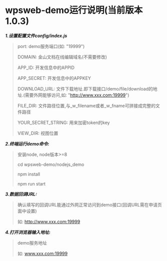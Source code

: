 
# wpsweb-demo运行说明(当前版本1.0.3)
***1.设置配置文件config/index.js***
>	port:     demo服务端口(如: "19999")
>
>	DOMAIN:   金山文档在线编辑域名(不需要修改)
>
>	APP_ID:    开发信息中的APPID
>	
>	APP_SECRET:   开发信息中的APPKEY
>	
>	DOWNLOAD_URL: 文件下载地址.即下载接口/demo/file/download的地址.(需要外网能够访问,如: "http://www.xxx.com:19999")
>	
>	FILE_DIR: 文件路径位置,与_w_filename或者_w_fname可拼接成完整的文件路径
>   
>   YOUR_SECRET_STRING: 用来加密token的key
>   
>   VIEW_DIR: 视图位置

***2.终端运行demo命令:***
>   安装node, node版本>=8
>
>	cd wpsweb-demo/nodejs_demo
>
>	npm install
>
>	npm run start

***3.数据回调URL:***
>	确认填写的回调URL能通过外网正常访问到demo接口(回调URL需在申请页面中设置)
>
>   如: http://www.xxx.com:19999


***4.打开浏览器输入地址:***
>	demo服务地址
>
>   如: www.xxx.com:19999
